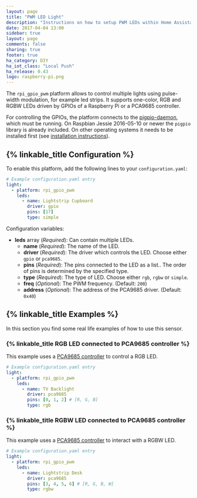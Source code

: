 ```yaml
---
layout: page
title: "PWM LED Light"
description: "Instructions on how to setup PWM LEDs within Home Assistant."
date: 2017-04-04 13:00
sidebar: true
layout: page
comments: false
sharing: true
footer: true
ha_category: DIY
ha_iot_class: "Local Push"
ha_release: 0.43
logo: raspberry-pi.png
---
```


The `rpi_gpio_pwm` platform allows to control multiple lights using pulse-width modulation, for example led strips. It supports one-color, RGB and RGBW LEDs driven by GPIOs of a Raspberry Pi or a PCA9685 controller.

For controlling the GPIOs, the platform connects to the [pigpio-daemon](http://abyz.co.uk/rpi/pigpio/pigpiod.html), which must be running. On Raspbian Jessie 2016-05-10 or newer the `pigpio` library is already included. On other operating systems it needs to be installed first (see [installation instructions](https://github.com/soldag/python-pwmled#installation)). 

## {% linkable_title Configuration %}

To enable this platform, add the following lines to your `configuration.yaml`:

```yaml
# Example configuration.yaml entry
light:
  - platform: rpi_gpio_pwm
    leds:
      - name: Lightstrip Cupboard
        driver: gpio
        pins: [17]
        type: simple
```

Configuration variables:

- **leds** array (*Required*): Can contain multiple LEDs.
  - **name** (*Required*): The name of the LED.
  - **driver** (*Required*): The driver which controls the LED. Choose either `gpio` or `pca9685`.
  - **pins** (*Required*): The pins connected to the LED as a list.. The order of pins is determined by the specified type.
  - **type** (*Required*): The type of LED. Choose either `rgb`, `rgbw` or `simple`.
  - **freq** (*Optional*): The PWM frequency. (Default: `200`)
  - **address** (*Optional*): The address of the PCA9685 driver. (Default: `0x40`)

## {% linkable_title Examples %}

In this section you find some real life examples of how to use this sensor.

### {% linkable_title RGB LED connected to PCA9685 controller %}

This example uses a [PCA9685 controller](http://www.nxp.com/products/interfaces/ic-bus-portfolio/ic-led-display-control/16-channel-12-bit-pwm-fm-plus-ic-bus-led-controller:PCA9685) to control a RGB LED.

```yaml
# Example configuration.yaml entry
light:
  - platform: rpi_gpio_pwm
    leds:
      - name: TV Backlight
        driver: pca9685
        pins: [0, 1, 2] # [R, G, B]
        type: rgb
```

### {% linkable_title RGBW LED connected to PCA9685 controller %}

This example uses a [PCA9685 controller](http://www.nxp.com/products/interfaces/ic-bus-portfolio/ic-led-display-control/16-channel-12-bit-pwm-fm-plus-ic-bus-led-controller:PCA9685) to interact with a RGBW LED.

```yaml
# Example configuration.yaml entry
light:
  - platform: rpi_gpio_pwm
    leds:
      - name: Lightstrip Desk
        driver: pca9685
        pins: [3, 4, 5, 6] # [R, G, B, W]
        type: rgbw
```
